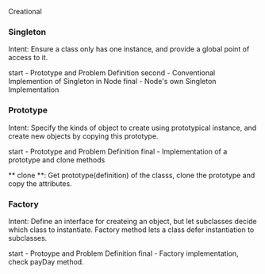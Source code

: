 Creational 

### Singleton
Intent:
Ensure a class only has one instance, and provide a global point of access to it.

start - Prototype and Problem Definition
second - Conventional Implemention of Singleton in Node
final - Node's own Singleton Implementation

### Prototype
Intent:
Specify the kinds of object to create using prototypical instance, and create new
objects by copying this prototype.

start - Prototype and Problem Definition
final - Implementation of a prototype and clone methods

** clone **: Get prototype(definition) of the classs, clone the prototype and copy the attributes.

### Factory
Intent:
Define an interface for createing an object, but let subclasses decide which class to instantiate.
Factory method lets a class defer instantiation to subclasses.

start - Protoype and Problem Definition
final - Factory implementation, check payDay method.